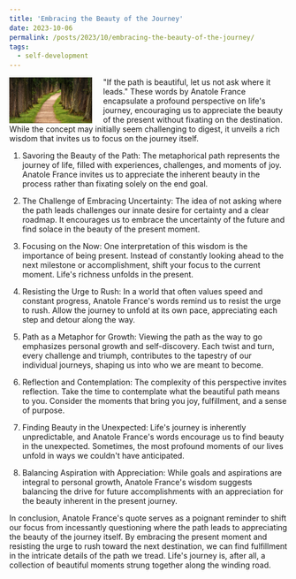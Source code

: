 ```yaml
---
title: 'Embracing the Beauty of the Journey'
date: 2023-10-06
permalink: /posts/2023/10/embracing-the-beauty-of-the-journey/
tags:
  - self-development
---
```


<img width="150" alt="path journey" src="/images/posts/embracing-the-beauty-of-the-journey.jpg" style="float: left; margin-right: 20px;" /> "If the path is beautiful, let us not ask where it leads." These words by Anatole France encapsulate a profound perspective on life's journey, encouraging us to appreciate the beauty of the present without fixating on the destination. While the concept may initially seem challenging to digest, it unveils a rich wisdom that invites us to focus on the journey itself.

1. Savoring the Beauty of the Path:
The metaphorical path represents the journey of life, filled with experiences, challenges, and moments of joy. Anatole France invites us to appreciate the inherent beauty in the process rather than fixating solely on the end goal.

2. The Challenge of Embracing Uncertainty:
The idea of not asking where the path leads challenges our innate desire for certainty and a clear roadmap. It encourages us to embrace the uncertainty of the future and find solace in the beauty of the present moment.

3. Focusing on the Now:
One interpretation of this wisdom is the importance of being present. Instead of constantly looking ahead to the next milestone or accomplishment, shift your focus to the current moment. Life's richness unfolds in the present.

4. Resisting the Urge to Rush:
In a world that often values speed and constant progress, Anatole France's words remind us to resist the urge to rush. Allow the journey to unfold at its own pace, appreciating each step and detour along the way.

5. Path as a Metaphor for Growth:
Viewing the path as the way to go emphasizes personal growth and self-discovery. Each twist and turn, every challenge and triumph, contributes to the tapestry of our individual journeys, shaping us into who we are meant to become.

6. Reflection and Contemplation:
The complexity of this perspective invites reflection. Take the time to contemplate what the beautiful path means to you. Consider the moments that bring you joy, fulfillment, and a sense of purpose.

7. Finding Beauty in the Unexpected:
Life's journey is inherently unpredictable, and Anatole France's words encourage us to find beauty in the unexpected. Sometimes, the most profound moments of our lives unfold in ways we couldn't have anticipated.

8. Balancing Aspiration with Appreciation:
While goals and aspirations are integral to personal growth, Anatole France's wisdom suggests balancing the drive for future accomplishments with an appreciation for the beauty inherent in the present journey.

In conclusion, Anatole France's quote serves as a poignant reminder to shift our focus from incessantly questioning where the path leads to appreciating the beauty of the journey itself. By embracing the present moment and resisting the urge to rush toward the next destination, we can find fulfillment in the intricate details of the path we tread. Life's journey is, after all, a collection of beautiful moments strung together along the winding road.
